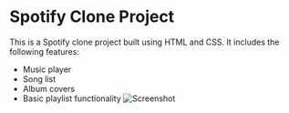 <h1>Spotify Clone Project</h1>

This is a Spotify clone project built using HTML and CSS. It includes the following features:

* Music player
* Song list
* Album covers
* Basic playlist functionality
 ![Screenshot](https://github.com/shubhampadmane8/Spotify-clone/assets/111989043/02c6f048-9fca-4a63-9d6c-8b8933ca7f45)

